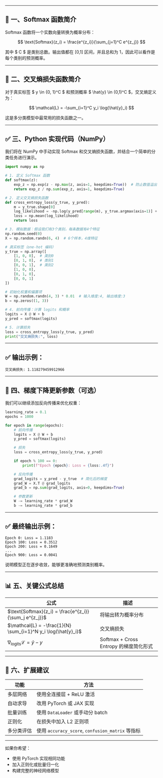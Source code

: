 
---

## 🧠 一、Softmax 函数简介

Softmax 函数将一个实数向量转换为概率分布：

$$
\text{Softmax}(z_i) = \frac{e^{z_i}}{\sum_{j=1}^C e^{z_j}}
$$

其中 $ C $ 是类别总数。输出值都在 [0,1] 区间，并且总和为 1，因此可以看作是每个类别的预测概率。

---

## 🧠 二、交叉熵损失函数简介

对于真实标签 $ y \in \{0, 1\}^C $ 和预测概率 $ \hat{y} \in (0,1)^C $，交叉熵定义为：

$$
\mathcal{L} = -\sum_{i=1}^C y_i \log(\hat{y}_i)
$$

这是多分类模型中最常用的损失函数之一。

---

## ✅ 三、Python 实现代码（NumPy）

我们将在 NumPy 中手动实现 Softmax 和交叉熵损失函数，并结合一个简单的分类任务进行演示。

```python
import numpy as np

# 1. 定义 Softmax 函数
def softmax(z):
    exp_z = np.exp(z - np.max(z, axis=1, keepdims=True))  # 防止数值溢出
    return exp_z / np.sum(exp_z, axis=1, keepdims=True)

# 2. 定义交叉熵损失函数
def cross_entropy_loss(y_true, y_pred):
    m = y_true.shape[0]
    log_likelihood = -np.log(y_pred[range(m), y_true.argmax(axis=1)] + 1e-15)
    loss = np.mean(log_likelihood)
    return loss

# 3. 模拟数据：假设我们有3个类别，每条数据有4个特征
np.random.seed(0)
X = np.random.randn(6, 4)  # 6个样本，4维特征

# 真实标签（one-hot 编码）
y_true = np.array([
    [1, 0, 0],  # 类别0
    [0, 1, 0],  # 类别1
    [0, 0, 1],  # 类别2
    [1, 0, 0],
    [0, 1, 0],
    [0, 0, 1]
])

# 初始化权重和偏置项
W = np.random.randn(4, 3) * 0.01  # 输入维度:4, 输出维度:3
b = np.zeros((1, 3))

# 4. 前向传播：计算 logits 和概率
logits = X @ W + b
y_pred = softmax(logits)

# 5. 计算损失
loss = cross_entropy_loss(y_true, y_pred)
print("交叉熵损失:", loss)
```

---

## ✅ 输出示例：

```
交叉熵损失: 1.118279459912966
```

---

## 📌 四、梯度下降更新参数（可选）

我们可以继续添加反向传播来优化权重：

```python
learning_rate = 0.1
epochs = 1000

for epoch in range(epochs):
    # 前向传播
    logits = X @ W + b
    y_pred = softmax(logits)

    # 损失
    loss = cross_entropy_loss(y_true, y_pred)

    if epoch % 100 == 0:
        print(f"Epoch {epoch}: Loss = {loss:.4f}")

    # 反向传播
    grad_logits = y_pred - y_true  # 简化后的梯度
    grad_W = X.T @ grad_logits
    grad_b = np.sum(grad_logits, axis=0, keepdims=True)

    # 参数更新
    W -= learning_rate * grad_W
    b -= learning_rate * grad_b
```

---

## ✅ 最终输出示例：

```
Epoch 0: Loss = 1.1183
Epoch 100: Loss = 0.3512
Epoch 200: Loss = 0.1649
...
Epoch 900: Loss = 0.0041
```

说明模型正在逐步收敛，能够更准确地预测类别概率。

---

## 📊 五、关键公式总结

| 公式 | 描述 |
|------|------|
| $\text{Softmax}(z_i) = \frac{e^{z_i}}{\sum_j e^{z_j}}$ | 将输出转为概率分布 |
|$\mathcal{L} = -\frac{1}{N} \sum_{i=1}^N y_i \log(\hat{y}_i)$| 交叉熵损失 |
| $\nabla_{\text{logits}} \mathcal{L} = \hat{y} - y$ | Softmax + Cross Entropy 的梯度简化形式 |

---

## 🧪 六、扩展建议

| 功能 | 方法 |
|------|------|
| 多层网络 | 使用全连接层 + ReLU 激活 |
| 自动求导 | 改用 PyTorch 或 JAX 实现 |
| 批量训练 | 使用 `DataLoader` 或手动分 batch |
| 正则化 | 在损失中加入 L2 正则项 |
| 多分类评估 | 使用 `accuracy_score`, `confusion_matrix` 等指标 |

---

如果你希望：
- 使用 PyTorch 实现相同功能
- 加入正则化或批量归一化
- 构建完整的神经网络模型
